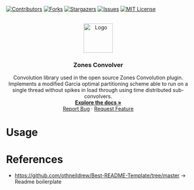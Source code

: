[![Contributors][contributors-shield]][contributors-url]
[![Forks][forks-shield]][forks-url]
[![Stargazers][stars-shield]][stars-url]
[![Issues][issues-shield]][issues-url]
[![MIT License][license-shield]][license-url]

<br />
<div align="center">
  <a href="https://github.com/zones-convolution/zones_convolver">
    <img src="images/logo.png" alt="Logo" width="80" height="80">
  </a>

<h3 align="center">Zones Convolver</h3>

  <p align="center">
    Convolution library used in the open source Zones Convolution plugin. Implements a modified Garcia optimal partitioning scheme able to run on a single thread without spikes in load through using time distributed sub-convolvers.
    <br />
    <a href="https://github.com/zones-convolution/zones_convolver/"><strong>Explore the docs »</strong></a>
    <br />
    <a href="https://github.com/zones-convolution/zones_convolver/issues">Report Bug</a>
    ·
    <a href="https://github.com/zones-convolution/zones_convolver/issues">Request Feature</a>
  </p>
</div>

# Usage

# References

* https://github.com/othneildrew/Best-README-Template/tree/master -> Readme boilerplate

[contributors-shield]: https://img.shields.io/github/contributors/github_username/repo_name.svg?style=for-the-badge
[contributors-url]: https://github.com/zones-convolution/zones_convolver/graphs/contributors
[forks-shield]: https://img.shields.io/github/forks/github_username/repo_name.svg?style=for-the-badge
[forks-url]: https://github.com/zones-convolution/zones_convolver/network/members
[stars-shield]: https://img.shields.io/github/stars/github_username/repo_name.svg?style=for-the-badge
[stars-url]: https://github.com/zones-convolution/zones_convolver/stargazers
[issues-shield]: https://img.shields.io/github/issues/github_username/repo_name.svg?style=for-the-badge
[issues-url]: https://github.com/zones-convolution/zones_convolver/issues
[license-shield]: https://img.shields.io/github/license/github_username/repo_name.svg?style=for-the-badge
[license-url]: https://github.com/zones-convolution/zones_convolver/blob/main/LICENSE
